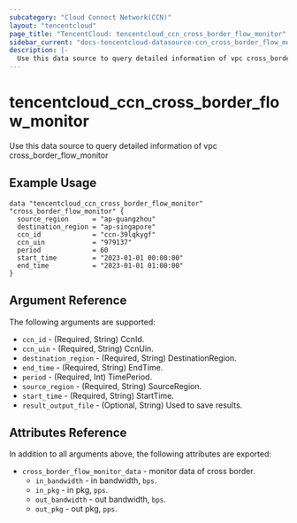 ```yaml
---
subcategory: "Cloud Connect Network(CCN)"
layout: "tencentcloud"
page_title: "TencentCloud: tencentcloud_ccn_cross_border_flow_monitor"
sidebar_current: "docs-tencentcloud-datasource-ccn_cross_border_flow_monitor"
description: |-
  Use this data source to query detailed information of vpc cross_border_flow_monitor
---
```


# tencentcloud_ccn_cross_border_flow_monitor

Use this data source to query detailed information of vpc cross_border_flow_monitor

## Example Usage

```hcl
data "tencentcloud_ccn_cross_border_flow_monitor" "cross_border_flow_monitor" {
  source_region      = "ap-guangzhou"
  destination_region = "ap-singapore"
  ccn_id             = "ccn-39lqkygf"
  ccn_uin            = "979137"
  period             = 60
  start_time         = "2023-01-01 00:00:00"
  end_time           = "2023-01-01 01:00:00"
}
```

## Argument Reference

The following arguments are supported:

* `ccn_id` - (Required, String) CcnId.
* `ccn_uin` - (Required, String) CcnUin.
* `destination_region` - (Required, String) DestinationRegion.
* `end_time` - (Required, String) EndTime.
* `period` - (Required, Int) TimePeriod.
* `source_region` - (Required, String) SourceRegion.
* `start_time` - (Required, String) StartTime.
* `result_output_file` - (Optional, String) Used to save results.

## Attributes Reference

In addition to all arguments above, the following attributes are exported:

* `cross_border_flow_monitor_data` - monitor data of cross border.
  * `in_bandwidth` - in bandwidth, `bps`.
  * `in_pkg` - in pkg, `pps`.
  * `out_bandwidth` - out bandwidth, `bps`.
  * `out_pkg` - out pkg, `pps`.



